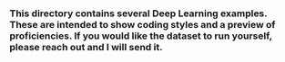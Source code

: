 ### This directory contains several Deep Learning examples. These are intended to show coding styles and a preview of proficiencies. If you would like the dataset to run yourself, please reach out and I will send it. 
